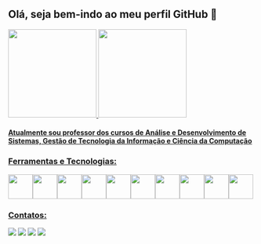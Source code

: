## Olá, seja bem-indo ao meu perfil GitHub 👋
<div>
<a href="https://github.com/msanches">
<img height="180em" src="https://github-readme-stats.vercel.app/api/top-langs/?username=msanches&layout=compact&langs_count=7&theme=dracula"/>
<img height="180em" src="https://github-readme-stats.vercel.app/api?username=msanches&show_icons=true&theme=dracula&include_all_commits=true&count_private=true"/>
</div>
  
  
#### Atualmente sou professor dos cursos de Análise e Desenvolvimento de Sistemas, Gestão de Tecnologia da Informação e Ciência da Computação
  
### Ferramentas e Tecnologias:
<img src="https://cdn.jsdelivr.net/gh/devicons/devicon/icons/android/android-original.svg"  width= 50px/><img src="https://cdn.jsdelivr.net/gh/devicons/devicon/icons/angularjs/angularjs-original.svg" width= 50px/><img src="https://cdn.jsdelivr.net/gh/devicons/devicon/icons/arduino/arduino-original.svg" width= 50px/><img src="https://cdn.jsdelivr.net/gh/devicons/devicon/icons/cplusplus/cplusplus-original.svg" width= 50px/><img src="https://cdn.jsdelivr.net/gh/devicons/devicon/icons/css3/css3-original.svg" width= 50px/><img src="https://cdn.jsdelivr.net/gh/devicons/devicon/icons/java/java-original.svg" width= 50px/><img src="https://cdn.jsdelivr.net/gh/devicons/devicon/icons/javascript/javascript-original.svg" width= 50px/><img src="https://cdn.jsdelivr.net/gh/devicons/devicon/icons/linux/linux-original.svg" width= 50px/><img src="https://cdn.jsdelivr.net/gh/devicons/devicon/icons/python/python-original-wordmark.svg" width= 50px/><img src="https://cdn.jsdelivr.net/gh/devicons/devicon/icons/html5/html5-original.svg" width= 50px/>

### Contatos:
<div>
<a href="[https://www.youtube.com/seu-canal-youtube-aqui](https://www.youtube.com/marcoantonio365)" target="_blank"><img src="https://img.shields.io/badge/YouTube-FF0000?style=for-the-badge&logo=youtube&logoColor=white" target="_blank"></a>
<a href="https://instagram.com/netfisica" target="_blank"><img src="https://img.shields.io/badge/-Instagram-%23E4405F?style=for-the-badge&logo=instagram&logoColor=white" target="_blank"></a>
<a href = "mailto:marcosanches.dev@gmail.com"><img src="https://img.shields.io/badge/Gmail-D14836?style=for-the-badge&logo=gmail&logoColor=white" target="_blank"></a>
<a href="[https://www.linkedin.com/in/seu-usuário-linkedln-aqui](https://www.linkedin.com/in/marco-antonio-sanches-anast%C3%A1cio-601b9123/)" target="_blank"><img src="https://img.shields.io/badge/-LinkedIn-%230077B5?style=for-the-badge&logo=linkedin&logoColor=white" target="_blank"></a>   
</div>

          

<!--
**msanches/msanches** is a ✨ _special_ ✨ repository because its `README.md` (this file) appears on your GitHub profile.

Here are some ideas to get you started:

- 🔭 I’m currently working on ...
- 🌱 I’m currently learning ...
- 👯 I’m looking to collaborate on ...
- 🤔 I’m looking for help with ...
- 💬 Ask me about ...
- 📫 How to reach me: ...
- 😄 Pronouns: ...
- ⚡ Fun fact: ...
-->
